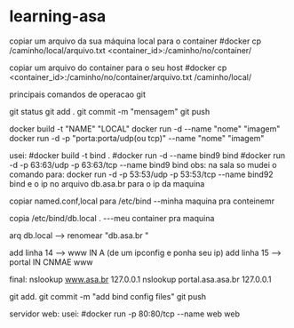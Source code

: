 
# learning-asa

copiar um arquivo da sua máquina local para o container #docker cp /caminho/local/arquivo.txt <container_id>:/caminho/no/container/

copiar um arquivo do container para o seu host #docker cp <container_id>:/caminho/no/container/arquivo.txt /caminho/local/

principais comandos de operacao git

git status 
git add .
git commit -m "mensagem" 
git push

docker build -t "NAME" "LOCAL" docker run -d --name "nome" "imagem" docker run -d -p "porta:porta/udp(ou tcp)" --name "nome" "imagem"

usei:
#docker build -t bind . 
#docker run -d --name bind9 bind
#docker run -d -p 63:63/udp -p 63:63/tcp --name bind9 bind
obs: na sala so mudei o comando para: docker run -d -p 53:53/udp -p 53:53/tcp --name bind92 bind e o ip no arquivo db.asa.br para o ip da maquina

copiar named.conf,local para /etc/bind --minha maquina pra conteinemr

copia /etc/bind/db.local . ---meu container pra maquina

arq db.local --> renomear "db.asa.br "

add linha 14 --> www IN A (de um ipconfig e ponha seu ip) add linha 15 --> portal IN CNMAE www

final: nslookup www.asa.br 127.0.0.1 nslookup portal.asa.asa.br 127.0.0.1

git add. 
git commit -m "add bind config files" 
git push

servidor web:
usei:
#docker run -p 80:80/tcp --name web web
